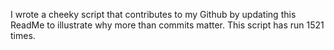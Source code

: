 I wrote a cheeky script that contributes to my Github by updating this ReadMe to illustrate why more than commits matter. This script has run 1521 times.